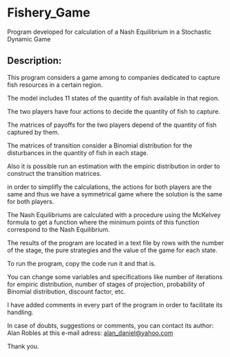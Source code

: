 # Fishery_Game
Program developed for calculation of a Nash Equilibrium in a Stochastic Dynamic Game
## Description:
This program considers a game among to companies dedicated to capture fish resources in a certain region.

The model includes 11 states of the quantity of fish available in that region.

The two players have four actions to decide the quantity of fish to capture.

The matrices of payoffs for the two players depend of the quantity of fish captured by them.

The matrices of transition consider a Binomial distribution for the disturbances in the quantity of fish in each stage.

Also it is possible run an estimation with the empiric distribution in order to construct the transition matrices.

in order to simplifly the calculations, the actions for both players are the same and thus we have a symmetrical game where the solution is the same for both players.

The Nash Equilibriums are calculated with a procedure using the McKelvey formula to get a function where the minimum points of this function correspond to the Nash Equilibrium.

The results of the program are located in a text file by rows with the number of the stage, the pure strategies and the value of the game for each state.

To run the program, copy the code run it and that is.

You can change some variables and specifications like number of iterations for empiric distribution, number of stages of projection, 
probability of Binomial distribution, discount factor, etc.

I have added comments in every part of the program in order to facilitate its handling.

In case of doubts, suggestions or comments, you can contact its author: Alan Robles at this e-mail adress: alan_daniel@yahoo.com

Thank you.
